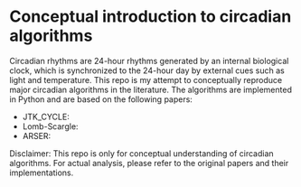 # Conceptual introduction to circadian algorithms

Circadian rhythms are 24-hour rhythms generated by an internal biological clock, which is synchronized to the 24-hour day by external cues such as light and temperature. This repo is my attempt to conceptually reproduce major circadian algorithms in the literature. The algorithms are implemented in Python and are based on the following papers:

- JTK_CYCLE: 
- Lomb-Scargle: 
- ARSER: 

Disclaimer: This repo is only for conceptual understanding of circadian algorithms. For actual analysis, please refer to the original papers and their implementations.